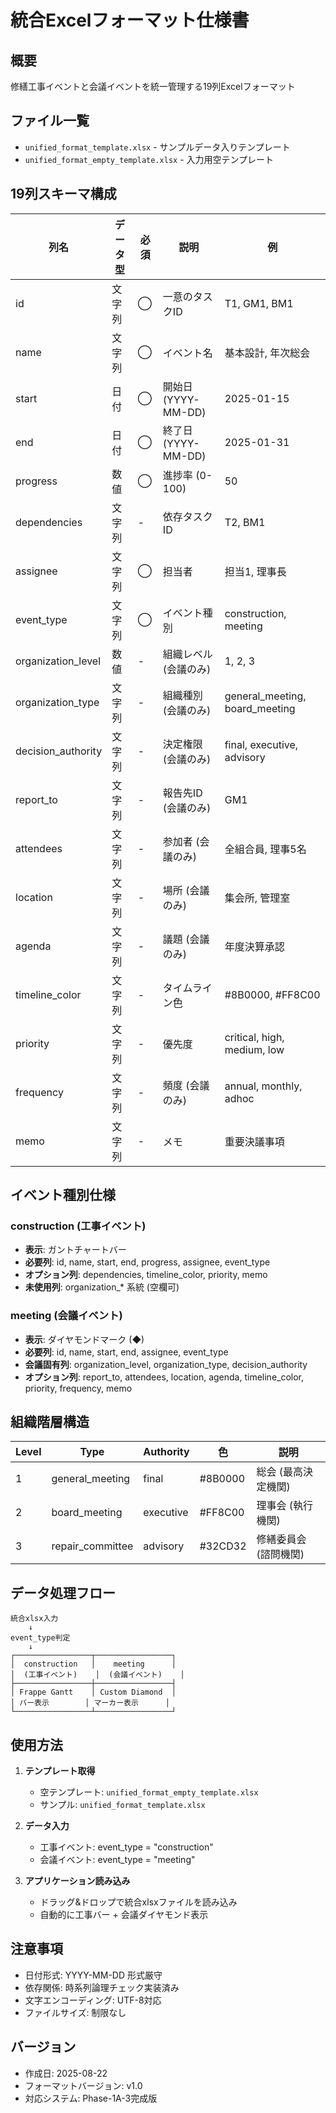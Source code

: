 # 統合Excelフォーマット仕様書

## 概要
修繕工事イベントと会議イベントを統一管理する19列Excelフォーマット

## ファイル一覧
- `unified_format_template.xlsx` - サンプルデータ入りテンプレート
- `unified_format_empty_template.xlsx` - 入力用空テンプレート

## 19列スキーマ構成

| 列名 | データ型 | 必須 | 説明 | 例 |
|-----|---------|-----|-----|-----|
| id | 文字列 | ◯ | 一意のタスクID | T1, GM1, BM1 |
| name | 文字列 | ◯ | イベント名 | 基本設計, 年次総会 |
| start | 日付 | ◯ | 開始日 (YYYY-MM-DD) | 2025-01-15 |
| end | 日付 | ◯ | 終了日 (YYYY-MM-DD) | 2025-01-31 |
| progress | 数値 | ◯ | 進捗率 (0-100) | 50 |
| dependencies | 文字列 | - | 依存タスクID | T2, BM1 |
| assignee | 文字列 | ◯ | 担当者 | 担当1, 理事長 |
| event_type | 文字列 | ◯ | イベント種別 | construction, meeting |
| organization_level | 数値 | - | 組織レベル (会議のみ) | 1, 2, 3 |
| organization_type | 文字列 | - | 組織種別 (会議のみ) | general_meeting, board_meeting |
| decision_authority | 文字列 | - | 決定権限 (会議のみ) | final, executive, advisory |
| report_to | 文字列 | - | 報告先ID (会議のみ) | GM1 |
| attendees | 文字列 | - | 参加者 (会議のみ) | 全組合員, 理事5名 |
| location | 文字列 | - | 場所 (会議のみ) | 集会所, 管理室 |
| agenda | 文字列 | - | 議題 (会議のみ) | 年度決算承認 |
| timeline_color | 文字列 | - | タイムライン色 | #8B0000, #FF8C00 |
| priority | 文字列 | - | 優先度 | critical, high, medium, low |
| frequency | 文字列 | - | 頻度 (会議のみ) | annual, monthly, adhoc |
| memo | 文字列 | - | メモ | 重要決議事項 |

## イベント種別仕様

### construction (工事イベント)
- **表示**: ガントチャートバー
- **必要列**: id, name, start, end, progress, assignee, event_type
- **オプション列**: dependencies, timeline_color, priority, memo
- **未使用列**: organization_* 系統 (空欄可)

### meeting (会議イベント)
- **表示**: ダイヤモンドマーク (◆)
- **必要列**: id, name, start, end, assignee, event_type
- **会議固有列**: organization_level, organization_type, decision_authority
- **オプション列**: report_to, attendees, location, agenda, timeline_color, priority, frequency, memo

## 組織階層構造

| Level | Type | Authority | 色 | 説明 |
|-------|------|-----------|----|----|
| 1 | general_meeting | final | #8B0000 | 総会 (最高決定機関) |
| 2 | board_meeting | executive | #FF8C00 | 理事会 (執行機関) |
| 3 | repair_committee | advisory | #32CD32 | 修繕委員会 (諮問機関) |

## データ処理フロー

```
統合xlsx入力
    ↓
event_type判定
    ↓
┌─────────────────┬─────────────────┐
│  construction   │    meeting      │
│  (工事イベント)    │  (会議イベント)    │
├─────────────────┼─────────────────┤
│ Frappe Gantt    │ Custom Diamond  │
│ バー表示        │ マーカー表示      │
└─────────────────┴─────────────────┘
```

## 使用方法

1. **テンプレート取得**
   - 空テンプレート: `unified_format_empty_template.xlsx`
   - サンプル: `unified_format_template.xlsx`

2. **データ入力**
   - 工事イベント: event_type = "construction"
   - 会議イベント: event_type = "meeting"

3. **アプリケーション読み込み**
   - ドラッグ&ドロップで統合xlsxファイルを読み込み
   - 自動的に工事バー + 会議ダイヤモンド表示

## 注意事項
- 日付形式: YYYY-MM-DD 形式厳守
- 依存関係: 時系列論理チェック実装済み
- 文字エンコーディング: UTF-8対応
- ファイルサイズ: 制限なし

## バージョン
- 作成日: 2025-08-22
- フォーマットバージョン: v1.0
- 対応システム: Phase-1A-3完成版